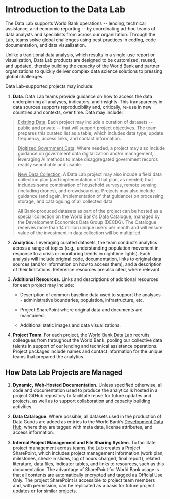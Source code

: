 # Introduction to the Data Lab

The Data Lab supports World Bank operations -- lending, technical assistance, and economic reporting -- by coordinating ad-hoc teams of data analysts and specialists from across our organization. Through the Lab, teams solve global challenges using best practices in coding, code documentation, and data visualization. 

Unlike a traditional data analysis, which results in a single-use report or visualization, Data Lab products are designed to be customized, reused, and updated, thereby building the capacity of the World Bank and partner organizations to quickly deliver complex data science solutions to pressing global challenges.

Data Lab-supported projects may include:

1. **Data**. Data Lab teams provide guidance on how to access the data underpinning all analyses, indicators, and insights. This transparency in data sources supports reproducibility and, critically, re-use in new countries and contexts, over time. Data may include:

> <u>Existing Data</u>. Each project may include a curation of datasets -- public and private -- that will support project objectives. The team prepares this curated list as a table, which includes data type, update frequency, access links, and contact information.

> <u>Digitized Government Data</u>. Where needed, a project may also include guidance on government data digitalization and/or management, leveraging AI methods to make disaggregated government records readily searchable and usable.

> <u>New Data Collection</u>. A Data Lab project may also incude a field data collection plan (and implementation of that plan, as needed) that includes some combination of household surveys, remote sensing (including drones), and crowdsourcing. Projects may also include guidance (and again, implementation of that guidance) on processing, storage, and cataloguing of all collected data.
>
> All Bank-produced datasets as part of the project can be hosted as a special collection on the World Bank's Data Catalogue, managed by the Development Economics Data Group (DECDG). The Catalogue receives more than 14 million unique users per month and will ensure value of the investment in data collection will be multiplied.

2. **Analytics**. Leveraging curated datasets, the team conducts analytics across a range of topics (e.g., understanding population movement in response to a crisis or monitoring trends in nighttime lights). Each analysis will include original code, documentation, links to original data sources (and/or information on how to access them), and a description of their limitations. Reference resources are also cited, where relevant.

   

3. **Additional Resources.** Links and descriptions of additional resources for each project may include:
   - Description of common baseline data used to support the analyses -- administrative boundaries, population, infrastructure, etc. 

   - Project SharePoint where original data and documents are maintained.

   - Additional static images and data visualizations. 

     

4. **Project Team**. For each project, the [World Bank Data Lab](https://wbdatalab.org/) recruits colleagues from throughout the World Bank, pooling our collective data talents in support of our lending and technical assistance operations. Project packages include names and contact information for the unique teams that prepared the analytics. 

   

## How Data Lab Projects are Managed

1. **Dynamic, Web-Hosted Documentation**. Unless specified otherwise, all code and documentation used to produce the analytics is hosted in a project GitHub repository to facilitate reuse for future updates and projects, as well as to support collaboration and capacity building activities.

   

2. **Data Catalogue**. Where possible, all datasets used in the production of Data Goods are added as entries to the World Bank’s [Development Data Hub](https://datacatalog.worldbank.org/home), where they are tagged with meta data, license attributes, and access information.

   

3. **Internal Project Management and File Sharing System**. To facilitate project management across teams, the Lab creates a Project SharePoint, which includes project management information (work plan, milestones, check-in slides, log of hours charged, final report), related literature, data files, indicator tables, and links to resources, such as this documentation. The advantage of SharePoint for World Bank usage is that all contents are automatically encrypted and tagged as Official Use Only. The project SharePoint is accessible to project team members and, with permission, can be replicated as a basis for future project updates or for similar projects.
